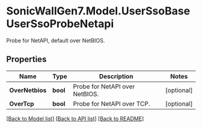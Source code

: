 # SonicWallGen7.Model.UserSsoBaseUserSsoProbeNetapi
Probe for NetAPI, default over NetBIOS.

## Properties

Name | Type | Description | Notes
------------ | ------------- | ------------- | -------------
**OverNetbios** | **bool** | Probe for NetAPI over NetBIOS. | [optional] 
**OverTcp** | **bool** | Probe for NetAPI over TCP. | [optional] 

[[Back to Model list]](../README.md#documentation-for-models) [[Back to API list]](../README.md#documentation-for-api-endpoints) [[Back to README]](../README.md)

